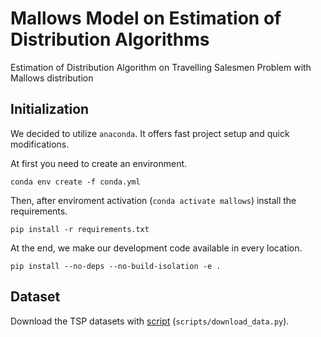 # Mallows Model on Estimation of Distribution Algorithms

Estimation of Distribution Algorithm on Travelling Salesmen Problem with Mallows distribution

## Initialization

We decided to utilize `anaconda`. It offers fast project setup and quick modifications.

At first you need to create an environment.

```shell
conda env create -f conda.yml
```

Then, after enviroment activation (`conda activate mallows`) install the requirements.

```shell
pip install -r requirements.txt
```

At the end, we make our development code available in every location.

```shell
pip install --no-deps --no-build-isolation -e .
```

## Dataset

Download the TSP datasets with [script](./scripts/download_data.py) (`scripts/download_data.py`).
